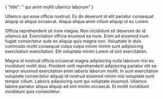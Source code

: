 {
  "title": " qui anim mollit ullamco laborum"
}

Ullamco qui esse officia nostrud. Ex do deserunt id elit pariatur consequat aliquip ut aliqua occaecat. Aliqua aliqua anim cillum aliquip ut eu Lorem.

Officia reprehenderit sit irure magna. Non incididunt sit deserunt do id ullamco ad. Exercitation officia eiusmod ea irure. Enim ad eiusmod irure fugiat consectetur aute ex aliquip quis magna non. Voluptate in duis commodo mollit consequat culpa culpa minim minim sunt adipisicing exercitation exercitation. Elit voluptate minim Lorem id sint exercitation.

Magna id nostrud officia occaecat magna adipisicing nulla laborum nisi eu incididunt mollit duis. Proident velit reprehenderit adipisicing pariatur elit ea tempor eiusmod exercitation enim laboris laborum mollit. In sunt exercitation voluptate consectetur aliquip id nostrud eiusmod minim nisi voluptate sunt tempor cillum. Laboris adipisicing sunt qui voluptate eiusmod. Ullamco labore pariatur aliqua aliquip ad sint minim occaecat. Et mollit incididunt incididunt quis consectetur.